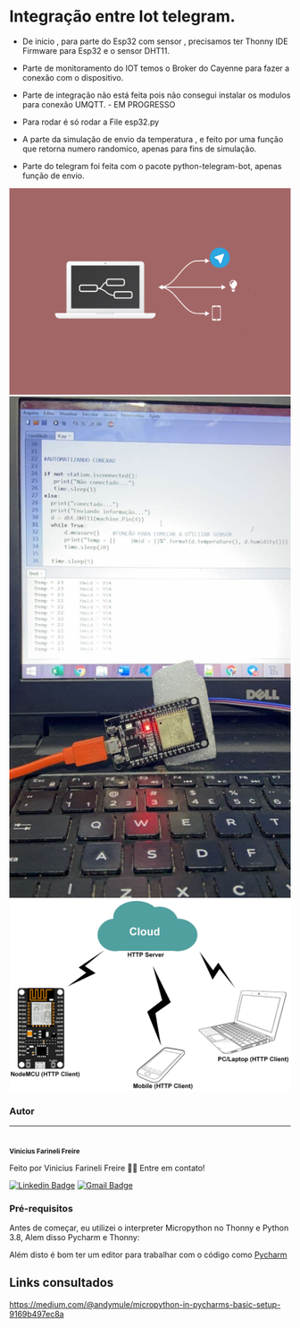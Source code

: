# Integração entre Iot telegram.


* De inicio , para parte do Esp32 com sensor , precisamos ter Thonny IDE Firmware para Esp32 e o sensor DHT11.
* Parte de monitoramento do IOT temos o Broker do Cayenne para fazer a conexão com o dispositivo.

* Parte de integração não está feita pois não consegui instalar os modulos para conexão UMQTT. - EM PROGRESSO
* Para rodar é só rodar a File esp32.py
* A parte da simulação de envio da temperatura , e feito por uma função que retorna numero randomico, apenas para fins de simulação.
* Parte do telegram foi feita com o pacote python-telegram-bot, apenas função de envio.



<img src='IOT/iot_telegram.png'>
<img src='IOT/photo_2021-09-26_00-55-41.jpg'>
<img src='IOT/esp32_cloud.png'>











### Autor
---

 <img style="border-radius: 50%;" src="https://avatars1.githubusercontent.com/u/64615200?s=60&v=4" width="100px;" alt=""/>
 <br />
 <sub><b>  Vinicius Farineli Freire</b></sub></a>


Feito  por Vinicius Farineli Freire 👋🏽 Entre em contato!

[![Linkedin Badge](https://img.shields.io/badge/-Vinicius-blue?style=flat-square&logo=Linkedin&logoColor=white&link=https://www.linkedin.com/in/vinicius-farineli/)](https://www.linkedin.com/in/vinicius-farineli/) 
[![Gmail Badge](https://img.shields.io/badge/-viniciusfarineli@gmail.com-c14438?style=flat-square&logo=Gmail&logoColor=white&link=mailto:viniciusfarineli@gmail.com)](mailto:viniciusfarineli@gmail.com)

### Pré-requisitos

Antes de começar, eu utilizei o interpreter Micropython no Thonny e Python 3.8, Alem disso Pycharm e Thonny:

Além disto é bom ter um editor para trabalhar com o código como [Pycharm](https://www.jetbrains.com/pycharm/download/)


## Links consultados

https://medium.com/@andymule/micropython-in-pycharms-basic-setup-9169b497ec8a

